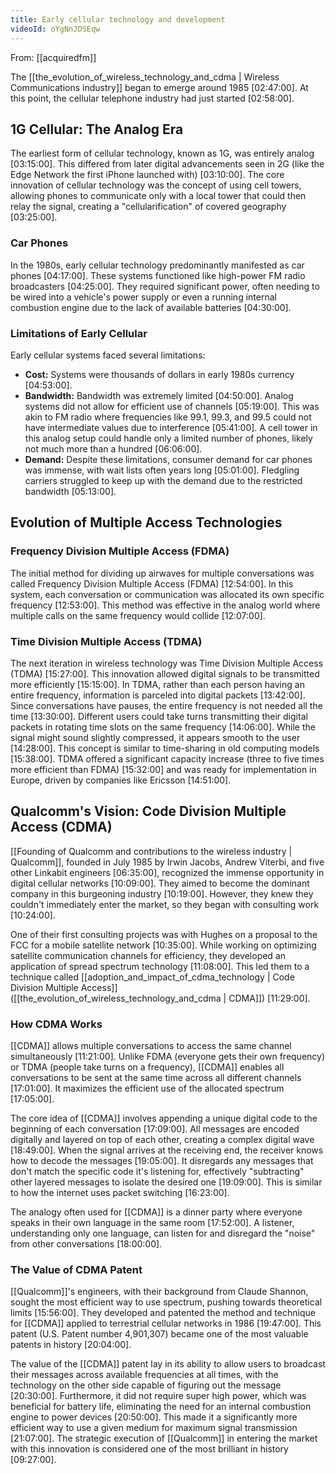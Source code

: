 ```yaml
---
title: Early cellular technology and development
videoId: oYgNnJDSEqw
---
```


From: [[acquiredfm]] <br/> 

The [[the_evolution_of_wireless_technology_and_cdma | Wireless Communications industry]] began to emerge around 1985 [02:47:00]. At this point, the cellular telephone industry had just started [02:58:00].

## 1G Cellular: The Analog Era
The earliest form of cellular technology, known as 1G, was entirely analog [03:15:00]. This differed from later digital advancements seen in 2G (like the Edge Network the first iPhone launched with) [03:10:00]. The core innovation of cellular technology was the concept of using cell towers, allowing phones to communicate only with a local tower that could then relay the signal, creating a "cellularification" of covered geography [03:25:00].

### Car Phones
In the 1980s, early cellular technology predominantly manifested as car phones [04:17:00]. These systems functioned like high-power FM radio broadcasters [04:25:00]. They required significant power, often needing to be wired into a vehicle's power supply or even a running internal combustion engine due to the lack of available batteries [04:30:00].

### Limitations of Early Cellular
Early cellular systems faced several limitations:
*   **Cost:** Systems were thousands of dollars in early 1980s currency [04:53:00].
*   **Bandwidth:** Bandwidth was extremely limited [04:50:00]. Analog systems did not allow for efficient use of channels [05:19:00]. This was akin to FM radio where frequencies like 99.1, 99.3, and 99.5 could not have intermediate values due to interference [05:41:00]. A cell tower in this analog setup could handle only a limited number of phones, likely not much more than a hundred [06:06:00].
*   **Demand:** Despite these limitations, consumer demand for car phones was immense, with wait lists often years long [05:01:00]. Fledgling carriers struggled to keep up with the demand due to the restricted bandwidth [05:13:00].

## Evolution of Multiple Access Technologies

### Frequency Division Multiple Access (FDMA)
The initial method for dividing up airwaves for multiple conversations was called Frequency Division Multiple Access (FDMA) [12:54:00]. In this system, each conversation or communication was allocated its own specific frequency [12:53:00]. This method was effective in the analog world where multiple calls on the same frequency would collide [12:07:00].

### Time Division Multiple Access (TDMA)
The next iteration in wireless technology was Time Division Multiple Access (TDMA) [15:27:00]. This innovation allowed digital signals to be transmitted more efficiently [15:15:00]. In TDMA, rather than each person having an entire frequency, information is parceled into digital packets [13:42:00]. Since conversations have pauses, the entire frequency is not needed all the time [13:30:00]. Different users could take turns transmitting their digital packets in rotating time slots on the same frequency [14:06:00]. While the signal might sound slightly compressed, it appears smooth to the user [14:28:00]. This concept is similar to time-sharing in old computing models [15:38:00]. TDMA offered a significant capacity increase (three to five times more efficient than FDMA) [15:32:00] and was ready for implementation in Europe, driven by companies like Ericsson [14:51:00].

## Qualcomm's Vision: Code Division Multiple Access (CDMA)
[[Founding of Qualcomm and contributions to the wireless industry | Qualcomm]], founded in July 1985 by Irwin Jacobs, Andrew Viterbi, and five other Linkabit engineers [06:35:00], recognized the immense opportunity in digital cellular networks [10:09:00]. They aimed to become the dominant company in this burgeoning industry [10:19:00]. However, they knew they couldn't immediately enter the market, so they began with consulting work [10:24:00].

One of their first consulting projects was with Hughes on a proposal to the FCC for a mobile satellite network [10:35:00]. While working on optimizing satellite communication channels for efficiency, they developed an application of spread spectrum technology [11:08:00]. This led them to a technique called [[adoption_and_impact_of_cdma_technology | Code Division Multiple Access]] ([[the_evolution_of_wireless_technology_and_cdma | CDMA]]) [11:29:00].

### How CDMA Works
[[CDMA]] allows multiple conversations to access the same channel simultaneously [11:21:00]. Unlike FDMA (everyone gets their own frequency) or TDMA (people take turns on a frequency), [[CDMA]] enables all conversations to be sent at the same time across all different channels [17:01:00]. It maximizes the efficient use of the allocated spectrum [17:05:00].

The core idea of [[CDMA]] involves appending a unique digital code to the beginning of each conversation [17:09:00]. All messages are encoded digitally and layered on top of each other, creating a complex digital wave [18:49:00]. When the signal arrives at the receiving end, the receiver knows how to decode the messages [19:05:00]. It disregards any messages that don't match the specific code it's listening for, effectively "subtracting" other layered messages to isolate the desired one [19:09:00]. This is similar to how the internet uses packet switching [16:23:00].

The analogy often used for [[CDMA]] is a dinner party where everyone speaks in their own language in the same room [17:52:00]. A listener, understanding only one language, can listen for and disregard the "noise" from other conversations [18:00:00].

### The Value of CDMA Patent
[[Qualcomm]]'s engineers, with their background from Claude Shannon, sought the most efficient way to use spectrum, pushing towards theoretical limits [15:56:00]. They developed and patented the method and technique for [[CDMA]] applied to terrestrial cellular networks in 1986 [19:47:00]. This patent (U.S. Patent number 4,901,307) became one of the most valuable patents in history [20:04:00].

The value of the [[CDMA]] patent lay in its ability to allow users to broadcast their messages across available frequencies at all times, with the technology on the other side capable of figuring out the message [20:30:00]. Furthermore, it did not require super high power, which was beneficial for battery life, eliminating the need for an internal combustion engine to power devices [20:50:00]. This made it a significantly more efficient way to use a given medium for maximum signal transmission [21:07:00]. The strategic execution of [[Qualcomm]] in entering the market with this innovation is considered one of the most brilliant in history [09:27:00].
